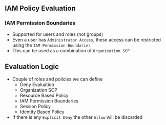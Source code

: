 ## IAM Policy Evaluation

### IAM Permission Boundaries

- Supported for users and roles (not groups)
- Even a user has `Administrator Access`, these access can be restricted using the `IAM Permission Boundaries`
- This can be used as a combination of `Organization SCP`

## Evaluation Logic

- Couple of roles and policies we can define
  - Deny Evaluation
  - Organization SCP
  - Resource Based Policy
  - IAM Permission Boundaries
  - Session Policy
  - Identity Based Policy
- If there is any `Explicit Deny` the other `Allow` will be discarded
